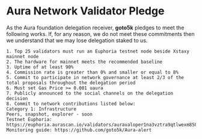# Aura Network Validator Pledge

As the Aura foundation delegation receiver, **goto5k** pledges to meet the following works. If, for any reason, we do not meet these commitments then we understand that we may lose delegation staked to us.

    1. Top 25 validators must run an Euphoria testnet node beside Xstaxy mainnet node
    2. The hardware for mainnet meets the recommended baseline    
    3. Uptime of at least 90%
    4. Commission rate is greater than 0% and smaller or equal to 8%
    5. Commit to participate in network governance at least 2/3 of the total proposals throughout the delegation period
    6. Must set Gas Price >= 0.001 uaura
    7. Publicly announced to the social channels on the delegation decision
    8. Commit to network contributions listed below: 
    Category 1: Infrastructure
    Peers, snapshot, explorer - soon
    Testnet Euphoria: https://euphoria.aurascan.io/validators/auravaloper1na3vztra9qtlwexm8580c37f4psypr9sld9wnd
    Monitoring guide: https://github.com/goto5k/Aura-alert

